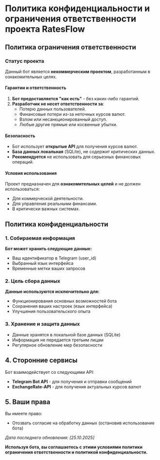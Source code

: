 # Политика конфиденциальности и ограничения ответственности проекта RatesFlow

## Политика ограничения ответственности

### Статус проекта
Данный бот является **некоммерческим проектом**, разработанным в ознакомительных целях.

#### Гарантии и ответственность
1. **Бот предоставляется "как есть"** - без каких-либо гарантий.
2. **Разработчик не несет ответственности за**:
   - Потерю данных пользователей.
   - Финансовые потери из-за неточных курсов валют.
   - Взлом или несанкционированный доступ.
   - Любые другие прямые или косвенные убытки.

#### Безопасность
- Бот использует **открытые API** для получения курсов валют.
- **База данных локальная** (SQLite), не содержит критических данных.
- **Рекомендуется** не использовать для серьезных финансовых операций.

#### Условия использования
Проект предназначен для **ознакомительных целей** и не должен использоваться:
- Для коммерческой деятельности.
- Для управления реальными финансами.
- В критически важных системах.

## Политика конфиденциальности

### 1. Собираемая информация
**Бот может хранить следующие данные:**
- Ваш идентификатор в Telegram (user_id)
- Выбранный язык интерфейса
- Временные метки ваших запросов

### 2. Цель сбора данных
**Данные используются исключительно для:**
- Функционирования основных возможностей бота
- Сохранения ваших настроек (язык интерфейса)
- Улучшения пользовательского опыта

### 3. Хранение и защита данных
- Данные хранятся в локальной базе данных (SQLite)
- Информация не передается третьим лицам
- Регулярное обновление мер безопасности

## 4. Сторонние сервисы
Бот взаимодействует со следующими API:
- **Telegram Bot API** - для получения и отправки сообщений
- **ExchangeRate-API** - для получения актуальных курсов валют

## 5. Ваши права
Вы имеете право:
- Отозвать согласие на обработку данных (остановив использование бота)

*Дата последнего обновления: [25.10.2025]*

**Используя бота, вы соглашаетесь с этими условиями политики ограничения ответственности и политикой конфиденциальности.**